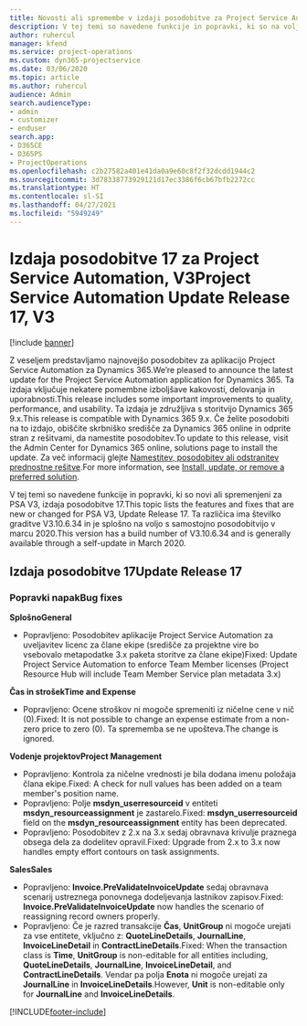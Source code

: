 ```yaml
---
title: Novosti ali spremembe v izdaji posodobitve za Project Service Automation 17, V3
description: V tej temi so navedene funkcije in popravki, ki so na voljo za Project Service Automation V3, izdaja posodobitve 17.
author: ruhercul
manager: kfend
ms.service: project-operations
ms.custom: dyn365-projectservice
ms.date: 03/06/2020
ms.topic: article
ms.author: ruhercul
audience: Admin
search.audienceType:
- admin
- customizer
- enduser
search.app:
- D365CE
- D365PS
- ProjectOperations
ms.openlocfilehash: c2b27582a401e41da0a9e60c8f2f32dcdd1944c2
ms.sourcegitcommit: 3d78338773929121d17ec3386f6cb67bfb2272cc
ms.translationtype: HT
ms.contentlocale: sl-SI
ms.lasthandoff: 04/27/2021
ms.locfileid: "5949249"
---
```

# <a name="project-service-automation-update-release-17-v3"></a><span data-ttu-id="8eba1-103">Izdaja posodobitve 17 za Project Service Automation, V3</span><span class="sxs-lookup"><span data-stu-id="8eba1-103">Project Service Automation Update Release 17, V3</span></span>

[!include [banner](../includes/psa-now-project-operations.md)]

<span data-ttu-id="8eba1-104">Z veseljem predstavljamo najnovejšo posodobitev za aplikacijo Project Service Automation za Dynamics 365.</span><span class="sxs-lookup"><span data-stu-id="8eba1-104">We’re pleased to announce the latest update for the Project Service Automation application for Dynamics 365.</span></span> <span data-ttu-id="8eba1-105">Ta izdaja vključuje nekatere pomembne izboljšave kakovosti, delovanja in uporabnosti.</span><span class="sxs-lookup"><span data-stu-id="8eba1-105">This release includes some important improvements to quality, performance, and usability.</span></span>  <span data-ttu-id="8eba1-106">Ta izdaja je združljiva s storitvijo Dynamics 365 9.x.</span><span class="sxs-lookup"><span data-stu-id="8eba1-106">This release is compatible with Dynamics 365 9.x.</span></span> <span data-ttu-id="8eba1-107">Če želite posodobiti na to izdajo, obiščite skrbniško središče za Dynamics 365 online in odprite stran z rešitvami, da namestite posodobitev.</span><span class="sxs-lookup"><span data-stu-id="8eba1-107">To update to this release, visit the Admin Center for Dynamics 365 online, solutions page to install the update.</span></span> <span data-ttu-id="8eba1-108">Za več informacij glejte [Namestitev, posodobitev ali odstranitev prednostne rešitve](/power-platform/admin/install-remove-preferred-solution).</span><span class="sxs-lookup"><span data-stu-id="8eba1-108">For more information, see [Install, update, or remove a preferred solution](/power-platform/admin/install-remove-preferred-solution).</span></span>

<span data-ttu-id="8eba1-109">V tej temi so navedene funkcije in popravki, ki so novi ali spremenjeni za PSA V3, izdaja posodobitve 17.</span><span class="sxs-lookup"><span data-stu-id="8eba1-109">This topic lists the features and fixes that are new or changed for PSA V3, Update Release 17.</span></span> <span data-ttu-id="8eba1-110">Ta različica ima številko graditve V3.10.6.34 in je splošno na voljo s samostojno posodobitvijo v marcu 2020.</span><span class="sxs-lookup"><span data-stu-id="8eba1-110">This version has a build number of V3.10.6.34 and is generally available through a self-update in March 2020.</span></span>


## <a name="update-release-17"></a><span data-ttu-id="8eba1-111">Izdaja posodobitve 17</span><span class="sxs-lookup"><span data-stu-id="8eba1-111">Update Release 17</span></span>

### <a name="bug-fixes"></a><span data-ttu-id="8eba1-112">Popravki napak</span><span class="sxs-lookup"><span data-stu-id="8eba1-112">Bug fixes</span></span>

<span data-ttu-id="8eba1-113">**Splošno**</span><span class="sxs-lookup"><span data-stu-id="8eba1-113">**General**</span></span>

- <span data-ttu-id="8eba1-114">Popravljeno: Posodobitev aplikacije Project Service Automation za uveljavitev licenc za člane ekipe (središče za projektne vire bo vsebovalo metapodatke 3.x paketa storitve za člane ekipe)</span><span class="sxs-lookup"><span data-stu-id="8eba1-114">Fixed: Update Project Service Automation to enforce Team Member licenses (Project Resource Hub will include Team Member Service plan metadata 3.x)</span></span>
 
<span data-ttu-id="8eba1-115">**Čas in strošek**</span><span class="sxs-lookup"><span data-stu-id="8eba1-115">**Time and Expense**</span></span>

- <span data-ttu-id="8eba1-116">Popravljeno: Ocene stroškov ni mogoče spremeniti iz ničelne cene v nič (0).</span><span class="sxs-lookup"><span data-stu-id="8eba1-116">Fixed: It is not possible to change an expense estimate from a non-zero price to zero (0).</span></span> <span data-ttu-id="8eba1-117">Ta sprememba se ne upošteva.</span><span class="sxs-lookup"><span data-stu-id="8eba1-117">The change is ignored.</span></span>

<span data-ttu-id="8eba1-118">**Vodenje projektov**</span><span class="sxs-lookup"><span data-stu-id="8eba1-118">**Project Management**</span></span>

- <span data-ttu-id="8eba1-119">Popravljeno: Kontrola za ničelne vrednosti je bila dodana imenu položaja člana ekipe.</span><span class="sxs-lookup"><span data-stu-id="8eba1-119">Fixed: A check for null values has been added on a team member's position name.</span></span>
- <span data-ttu-id="8eba1-120">Popravljeno: Polje **msdyn_userresourceid** v entiteti **msdyn_resourceassignment** je zastarelo.</span><span class="sxs-lookup"><span data-stu-id="8eba1-120">Fixed: **msdyn_userresourceid** field on the **msdyn_resourceassignment** entity has been deprecated.</span></span>
- <span data-ttu-id="8eba1-121">Popravljeno: Posodobitev z 2.x na 3.x sedaj obravnava krivulje praznega obsega dela za dodelitev opravil.</span><span class="sxs-lookup"><span data-stu-id="8eba1-121">Fixed: Upgrade from 2.x to 3.x now handles empty effort contours on task assignments.</span></span>

<span data-ttu-id="8eba1-122">**Sales**</span><span class="sxs-lookup"><span data-stu-id="8eba1-122">**Sales**</span></span>

- <span data-ttu-id="8eba1-123">Popravljeno: **Invoice.PreValidateInvoiceUpdate** sedaj obravnava scenarij ustreznega ponovnega dodeljevanja lastnikov zapisov.</span><span class="sxs-lookup"><span data-stu-id="8eba1-123">Fixed: **Invoice.PreValidateInvoiceUpdate** now handles the scenario of reassigning record owners properly.</span></span>
- <span data-ttu-id="8eba1-124">Popravljeno: Če je razred transakcije **Čas**, **UnitGroup** ni mogoče urejati za vse entitete, vključno z: **QuoteLineDetails**, **JournalLine**, **InvoiceLineDetail** in **ContractLineDetails**.</span><span class="sxs-lookup"><span data-stu-id="8eba1-124">Fixed: When the transaction class is **Time**, **UnitGroup** is non-editable for all entities including, **QuoteLineDetails**, **JournalLine**, **InvoiceLineDetail**, and **ContractLineDetails**.</span></span> <span data-ttu-id="8eba1-125">Vendar pa polja **Enota** ni mogoče urejati za **JournalLine** in **InvoiceLineDetails**.</span><span class="sxs-lookup"><span data-stu-id="8eba1-125">However, **Unit** is non-editable only for **JournalLine** and **InvoiceLineDetails**.</span></span>




[!INCLUDE[footer-include](../includes/footer-banner.md)]
